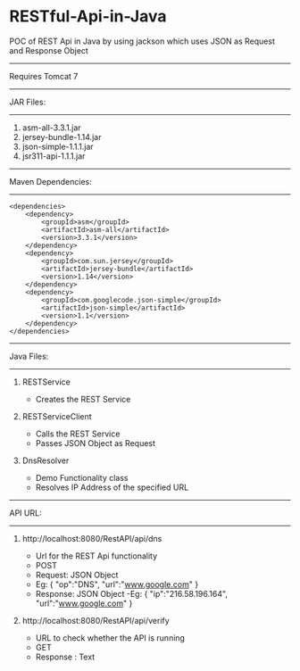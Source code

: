 # RESTful-Api-in-Java
POC of REST Api in Java by using jackson which uses JSON as Request and Response Object 

**************************
Requires  Tomcat 7
**************************
JAR Files:
**************************
1) asm-all-3.3.1.jar
2) jersey-bundle-1.14.jar
3) json-simple-1.1.1.jar
4) jsr311-api-1.1.1.jar


**************************
Maven Dependencies:
**************************
	<dependencies>
		<dependency>
			<groupId>asm</groupId>
			<artifactId>asm-all</artifactId>
			<version>3.3.1</version>
		</dependency>
		<dependency>
			<groupId>com.sun.jersey</groupId>
			<artifactId>jersey-bundle</artifactId>
			<version>1.14</version>
		</dependency>
		<dependency>
			<groupId>com.googlecode.json-simple</groupId>
			<artifactId>json-simple</artifactId>
			<version>1.1</version>
		</dependency>
	</dependencies>

	
**************************	
Java Files:
**************************
1) RESTService
	- Creates the REST Service

2) RESTServiceClient
	- Calls the REST Service 
	- Passes JSON Object as Request

3) DnsResolver
	- Demo Functionality class
	- Resolves IP Address of the specified URL

	
**************************
API URL:
**************************

1) http://localhost:8080/RestAPI/api/dns
	- Url for the REST Api functionality
	- POST
	- Request: JSON Object
	- Eg:
	 {
		"op":"DNS",
		"url":"www.google.com"
	 }
	- Response: JSON Object
	-Eg:
	{
		"ip":"216.58.196.164",
		"url":"www.google.com"
	}

2) http://localhost:8080/RestAPI/api/verify
	- URL to check whether the API is running
	- GET
	- Response : Text

